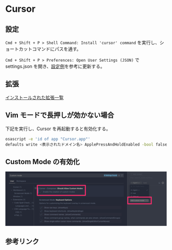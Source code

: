 # Cursor

## 設定

`Cmd + Shift + P > Shell Command: Install 'cursor' command` を実行し、ショートカットコマンドにパスを通す。

`Cmd + Shift + P > Preferences: Open User Settings (JSON)` で settings.json を開き、[設定例](https://github.com/dhythm/config-public/blob/master/cursor/settings.json)を参考に更新する。

## 拡張

[インストールされた拡張一覧](https://github.com/dhythm/config-public/blob/master/cursor/extensions.txt)

## Vim モードで長押しが効かない場合

下記を実行し、Cursor を再起動すると有効化する。

```sh
osascript -e 'id of app "Cursor.app"'
defaults write <表示されたドメイン名> ApplePressAndHoldEnabled -bool false
```

## Custom Mode の有効化

![](../assets/img/cursor_settings_01.png)

## 参考リンク
